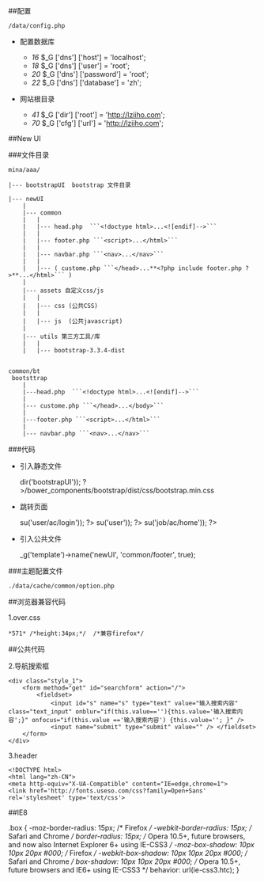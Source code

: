 ##配置

    /data/config.php
    
+ 配置数据库
    
    - *16* $_G ['dns'] ['host'] = 'localhost';
    - *18* $_G ['dns'] ['user'] = 'root';
    - *20* $_G ['dns'] ['password'] = 'root';
    - *22* $_G ['dns'] ['database'] = 'zh';

+ 网站根目录

    - *41* $_G ['dir'] ['root'] = 'http://lziiho.com';
    - *70* $_G ['cfg'] ['url'] = 'http://lziiho.com';



##New UI

###文件目录

    mina/aaa/
    
    |--- bootstrapUI  bootstrap 文件目录
    
    |--- newUI 
        |
        |--- common
        |	|
        |	|--- head.php  ```<!doctype html>...<![endif]-->```
        |	|
        |	|--- footer.php ```<script>...</html>```
        |	|
        |	|--- navbar.php ```<nav>...</nav>```
        |	|
        |	|--- ( custome.php ```</head>...**<?php include footer.php ?>**...</html>``` )
        |
        |--- assets 自定义css/js
        |	|
        |	|--- css (公共CSS)
        |	|
        |	|--- js  (公共javascript)
        |
        |--- utils 第三方工具/库
        |	|
        |	|--- bootstrap-3.3.4-dist


    common/bt
     bootsttrap
        |
        |---head.php  ```<!doctype html>...<![endif]-->```
        |
        |--- custome.php ```</head>...</body>```
        |
        |---footer.php ```<script>...</html>```
        |
        |--- navbar.php ```<nav>...</nav>```

###代码

+ 引入静态文件


    <?php  prt(_g('template')->dir('bootstrapUI')); ?>/bower_components/bootstrap/dist/css/bootstrap.min.css
    

+ 跳转页面


    <?php prt(_g('uri')->su('user/ac/login')); ?>
    <?php prt(_g('uri')->su('user')); ?>
    <?php prt(_g('uri')->su('job/ac/home')); ?>
    

+ 引入公共文件


	_g('template')->name('newUI', 'common/footer', true); 



###主题配置文件
 
    ./data/cache/common/option.php
 
 
 
 
##浏览器兼容代码

1.over.css

    *571* /*height:34px;*/  /*兼容firefox*/
   

##公共代码

2.导航搜索框
  
    <div class="style_1">
        <form method="get" id="searchform" action="/">
            <fieldset>
                <input id="s" name="s" type="text" value="输入搜索内容" class="text_input" onblur="if(this.value==''){this.value='输入搜索内容';}" onfocus="if(this.value =='输入搜索内容') {this.value=''; }" />
                <input name="submit" type="submit" value="" /> </fieldset>
        </form>
    </div>
    
3.header

    <!DOCTYPE html>
    <html lang="zh-CN">
    <meta http-equiv="X-UA-Compatible" content="IE=edge,chrome=1">
    <link href='http://fonts.useso.com/css?family=Open+Sans' rel='stylesheet' type='text/css'>




##IE8

.box {
-moz-border-radius: 15px; /* Firefox */
 -webkit-border-radius: 15px; /* Safari and Chrome */ 
 border-radius: 15px; /* Opera 10.5+, future browsers, and now also Internet Explorer 6+ using IE-CSS3 */ 
 -moz-box-shadow: 10px 10px 20px #000; /* Firefox */
  -webkit-box-shadow: 10px 10px 20px #000; /* Safari and Chrome */
   box-shadow: 10px 10px 20px #000; /* Opera 10.5+, future browsers and IE6+ using IE-CSS3 */
    behavior: url(ie-css3.htc);
     }
